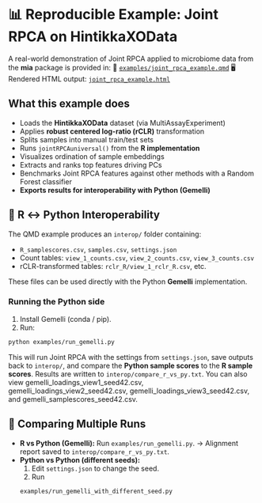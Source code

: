 # 📊 Reproducible Example: Joint RPCA on HintikkaXOData

A real-world demonstration of Joint RPCA applied to microbiome data from the **mia** package is provided in:
📄 [`examples/joint_rpca_example.qmd`](https://github.com/aituar17/Joint_RPCA_in_R/blob/main/examples/joint_rpca_example.qmd)
🖥️ Rendered HTML output: [`joint_rpca_example.html`](https://github.com/aituar17/Joint_RPCA_in_R/blob/main/examples/joint_rpca_example.html)

## What this example does
- Loads the **HintikkaXOData** dataset (via MultiAssayExperiment)
- Applies **robust centered log-ratio (rCLR)** transformation
- Splits samples into manual train/test sets
- Runs `jointRPCAuniversal()` from the **R implementation**
- Visualizes ordination of sample embeddings
- Extracts and ranks top features driving PCs
- Benchmarks Joint RPCA features against other methods with a Random Forest classifier
- **Exports results for interoperability with Python (Gemelli)**

## 🔄 R ↔ Python Interoperability
The QMD example produces an `interop/` folder containing:
- `R_samplescores.csv`, `samples.csv`, `settings.json`
- Count tables: `view_1_counts.csv`, `view_2_counts.csv`, `view_3_counts.csv`
- rCLR-transformed tables: `rclr_R/view_1_rclr_R.csv`, etc.

These files can be used directly with the Python **Gemelli** implementation.

### Running the Python side
1. Install Gemelli (conda / pip).
2. Run:
```bash
python examples/run_gemelli.py
```

This will run Joint RPCA with the settings from `settings.json`, save outputs back to `interop/`, and compare the **Python sample scores** to the **R sample scores**.
Results are written to `interop/compare_r_vs_py.txt`. You can also view gemelli_loadings_view1_seed42.csv, gemelli_loadings_view2_seed42.csv, gemelli_loadings_view3_seed42.csv, and gemelli_samplescores_seed42.csv.

## 🧪 Comparing Multiple Runs
- **R vs Python (Gemelli):**
    Run `examples/run_gemelli.py`.
    → Alignment report saved to `interop/compare_r_vs_py.txt`.
- **Python vs Python (different seeds):**
    1. Edit `settings.json` to change the seed.
    2. Run
    ```bash
    examples/run_gemelli_with_different_seed.py
    ```
